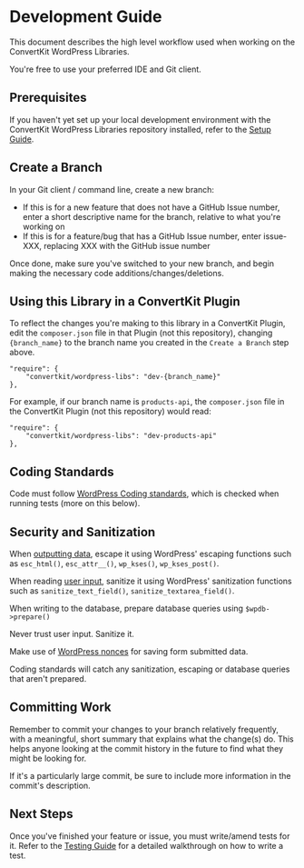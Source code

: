 # Development Guide

This document describes the high level workflow used when working on the ConvertKit WordPress Libraries.

You're free to use your preferred IDE and Git client.

## Prerequisites

If you haven't yet set up your local development environment with the ConvertKit WordPress Libraries repository installed, refer to the [Setup Guide](SETUP.md).

## Create a Branch

In your Git client / command line, create a new branch:
- If this is for a new feature that does not have a GitHub Issue number, enter a short descriptive name for the branch, relative to what you're working on
- If this is for a feature/bug that has a GitHub Issue number, enter issue-XXX, replacing XXX with the GitHub issue number

Once done, make sure you've switched to your new branch, and begin making the necessary code additions/changes/deletions.

## Using this Library in a ConvertKit Plugin

To reflect the changes you're making to this library in a ConvertKit Plugin, edit the `composer.json` file in that Plugin (not this repository),
changing `{branch_name}` to the branch name you created in the `Create a Branch` step above.
```
"require": {
    "convertkit/wordpress-libs": "dev-{branch_name}"
},
```

For example, if our branch name is `products-api`, the `composer.json` file in the ConvertKit Plugin (not this repository) would read:
```
"require": {
    "convertkit/wordpress-libs": "dev-products-api"
},
```

## Coding Standards

Code must follow [WordPress Coding standards](https://developer.wordpress.org/coding-standards/wordpress-coding-standards/), which is checked
when running tests (more on this below).

## Security and Sanitization

When [outputting data](https://developer.wordpress.org/plugins/security/securing-output/), escape it using WordPress' escaping functions such as `esc_html()`, `esc_attr__()`, `wp_kses()`, `wp_kses_post()`.

When reading [user input](https://developer.wordpress.org/plugins/security/securing-input/), sanitize it using WordPress' sanitization functions such as `sanitize_text_field()`, `sanitize_textarea_field()`.

When writing to the database, prepare database queries using ``$wpdb->prepare()``

Never trust user input. Sanitize it.

Make use of [WordPress nonces](https://codex.wordpress.org/WordPress_Nonces) for saving form submitted data.

Coding standards will catch any sanitization, escaping or database queries that aren't prepared.

## Committing Work

Remember to commit your changes to your branch relatively frequently, with a meaningful, short summary that explains what the change(s) do.
This helps anyone looking at the commit history in the future to find what they might be looking for.

If it's a particularly large commit, be sure to include more information in the commit's description.

## Next Steps

Once you've finished your feature or issue, you must write/amend tests for it.  Refer to the [Testing Guide](TESTING.md) for a detailed walkthrough
on how to write a test.
